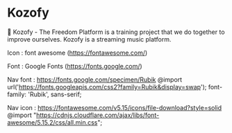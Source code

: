# Kozofy
📀 Kozofy - The Freedom Platform is a training project that we do together to improve ourselves. Kozofy is a streaming music platform.



Icon : font awesome 
(https://fontawesome.com/)

Font : Google Fonts 
(https://fonts.google.com/)

Nav font : https://fonts.google.com/specimen/Rubik
           @import url('https://fonts.googleapis.com/css2?family=Rubik&display=swap');
           font-family: 'Rubik', sans-serif;

Nav icon : https://fontawesome.com/v5.15/icons/file-download?style=solid
           @import "https://cdnjs.cloudflare.com/ajax/libs/font-awesome/5.15.2/css/all.min.css";
           <i class="fas fa-file-download"></i>
